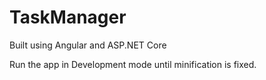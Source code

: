 # TaskManager
Built using Angular and ASP.NET Core

Run the app in Development mode until minification is fixed.
